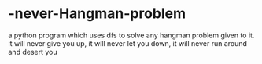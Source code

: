 # -never-Hangman-problem

a python program which uses dfs to solve any hangman problem given to it. it will never give you up, it will never let you down, it will never run around and desert you
